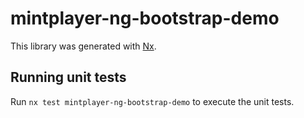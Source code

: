 # mintplayer-ng-bootstrap-demo

This library was generated with [Nx](https://nx.dev).

## Running unit tests

Run `nx test mintplayer-ng-bootstrap-demo` to execute the unit tests.
